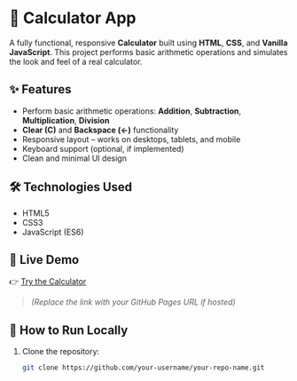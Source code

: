 # 🧮 Calculator App

A fully functional, responsive **Calculator** built using **HTML**, **CSS**, and **Vanilla JavaScript**. This project performs basic arithmetic operations and simulates the look and feel of a real calculator.

## ✨ Features

- Perform basic arithmetic operations: **Addition**, **Subtraction**, **Multiplication**, **Division**
- **Clear (C)** and **Backspace (←)** functionality
- Responsive layout – works on desktops, tablets, and mobile
- Keyboard support (optional, if implemented)
- Clean and minimal UI design

## 🛠️ Technologies Used

- HTML5
- CSS3
- JavaScript (ES6)

## 🚀 Live Demo

👉 [Try the Calculator](https://github.com/Omtechnayak/Calculator.git)

> *(Replace the link with your GitHub Pages URL if hosted)*

## 📁 How to Run Locally

1. Clone the repository:
   ```bash
   git clone https://github.com/your-username/your-repo-name.git
